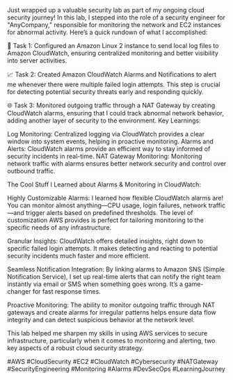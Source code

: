 Just wrapped up a valuable security lab as part of my ongoing cloud security journey! In this lab, I stepped into the role of a security engineer for "AnyCompany," responsible for monitoring the network and EC2 instances for abnormal activity. Here’s a quick rundown of what I accomplished:

🔐 Task 1: Configured an Amazon Linux 2 instance to send local log files to Amazon CloudWatch, ensuring centralized monitoring and better visibility into server activities.

📈 Task 2: Created Amazon CloudWatch Alarms and Notifications to alert me whenever there were multiple failed login attempts. This step is crucial for detecting potential security threats early and responding quickly.

🌐 Task 3: Monitored outgoing traffic through a NAT Gateway by creating CloudWatch alarms, ensuring that I could track abnormal network behavior, adding another layer of security to the environment.
Key Learnings:

Log Monitoring: Centralized logging via CloudWatch provides a clear window into system events, helping in proactive monitoring.
Alarms and Alerts: CloudWatch alarms provide an efficient way to stay informed of security incidents in real-time.
NAT Gateway Monitoring: Monitoring network traffic with alarms ensures better network security and control over outbound traffic.

The Cool Stuff I Learned about Alarms & Monitoring in CloudWatch:

Highly Customizable Alarms: I learned how flexible CloudWatch alarms are! You can monitor almost anything—CPU usage, login failures, network traffic—and trigger alerts based on predefined thresholds. The level of customization AWS provides is perfect for tailoring monitoring to the specific needs of any infrastructure.

Granular Insights: CloudWatch offers detailed insights, right down to specific failed login attempts. It makes detecting and reacting to potential security incidents much faster and more efficient.

Seamless Notification Integration: By linking alarms to Amazon SNS (Simple Notification Service), I set up real-time alerts that can notify the right team instantly via email or SMS when something goes wrong. It’s a game-changer for fast response times.

Proactive Monitoring: The ability to monitor outgoing traffic through NAT gateways and create alarms for irregular patterns helps ensure data flow integrity and can detect suspicious behavior at the network level.

This lab helped me sharpen my skills in using AWS services to secure infrastructure, particularly when it comes to monitoring and alerting, two key aspects of a robust cloud security strategy.

#AWS #CloudSecurity #EC2 #CloudWatch #Cybersecurity #NATGateway #SecurityEngineering #Monitoring #Alarms #DevSecOps #LearningJourney